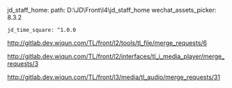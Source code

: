   jd_staff_home:
    path: D:\JD\Front\l4\jd_staff_home
  wechat_assets_picker: 8.3.2


    jd_time_square: ^1.0.0









http://gitlab.dev.wiqun.com/TL/front/l2/tools/tl_file/merge_requests/6

http://gitlab.dev.wiqun.com/TL/front/l2/interfaces/tl_i_media_player/merge_requests/3

http://gitlab.dev.wiqun.com/TL/front/l3/media/tl_audio/merge_requests/31